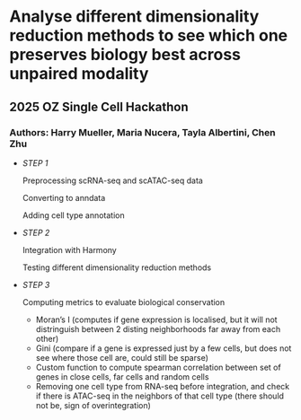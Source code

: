 # Analyse different dimensionality reduction methods to see which one preserves biology best across unpaired modality 
## 2025 OZ Single Cell Hackathon 
### Authors: Harry Mueller, Maria Nucera, Tayla Albertini, Chen Zhu

- *STEP 1*

  Preprocessing scRNA-seq and scATAC-seq data

  Converting to anndata

  Adding cell type annotation
  
- *STEP 2*
  
  Integration with Harmony

  Testing different dimensionality reduction methods

- *STEP 3*

  Computing metrics to evaluate biological conservation
  - Moran’s I (computes if gene expression is localised, but it will not distringuish between 2 disting neighborhoods far away from each other)
  - Gini (compare if a gene is expressed just by a few cells, but does not see where those cell are, could still be sparse)
  - Custom function to compute spearman correlation between set of genes in close cells, far cells and random cells
  - Removing one cell type from RNA-seq before integration, and check if there is ATAC-seq in the neighbors of that cell type (there should not be, sign of overintegration)
